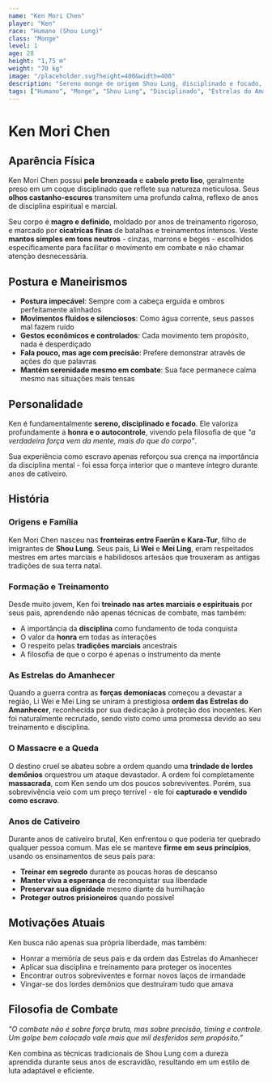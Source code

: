 ```yaml
---
name: "Ken Mori Chen"
player: "Ken"
race: "Humano (Shou Lung)"
class: "Monge"
level: 1
age: 28
height: "1,75 m"
weight: "70 kg"
image: "/placeholder.svg?height=400&width=400"
description: "Sereno monge de origem Shou Lung, disciplinado e focado, com cicatrizes de batalhas e um profundo senso de honra."
tags: ["Humano", "Monge", "Shou Lung", "Disciplinado", "Estrelas do Amanhecer", "Ex-Escravo"]
---
```


# Ken Mori Chen

## Aparência Física

Ken Mori Chen possui **pele bronzeada** e **cabelo preto liso**, geralmente preso em um coque disciplinado que reflete sua natureza meticulosa. Seus **olhos castanho-escuros** transmitem uma profunda calma, reflexo de anos de disciplina espiritual e marcial. 

Seu corpo é **magro e definido**, moldado por anos de treinamento rigoroso, e marcado por **cicatricas finas** de batalhas e treinamentos intensos. Veste **mantos simples em tons neutros** - cinzas, marrons e beges - escolhidos especificamente para facilitar o movimento em combate e não chamar atenção desnecessária.

## Postura e Maneirismos

- **Postura impecável**: Sempre com a cabeça erguida e ombros perfeitamente alinhados
- **Movimentos fluidos e silenciosos**: Como água corrente, seus passos mal fazem ruído
- **Gestos econômicos e controlados**: Cada movimento tem propósito, nada é desperdiçado
- **Fala pouco, mas age com precisão**: Prefere demonstrar através de ações do que palavras
- **Mantém serenidade mesmo em combate**: Sua face permanece calma mesmo nas situações mais tensas

## Personalidade

Ken é fundamentalmente **sereno, disciplinado e focado**. Ele valoriza profundamente a **honra e o autocontrole**, vivendo pela filosofia de que *"a verdadeira força vem da mente, mais do que do corpo"*.

Sua experiência como escravo apenas reforçou sua crença na importância da disciplina mental - foi essa força interior que o manteve íntegro durante anos de cativeiro.

## História

### Origens e Família

Ken Mori Chen nasceu nas **fronteiras entre Faerûn e Kara-Tur**, filho de imigrantes de **Shou Lung**. Seus pais, **Li Wei** e **Mei Ling**, eram respeitados mestres em artes marciais e habilidosos artesãos que trouxeram as antigas tradições de sua terra natal.

### Formação e Treinamento

Desde muito jovem, Ken foi **treinado nas artes marciais e espirituais** por seus pais, aprendendo não apenas técnicas de combate, mas também:
- A importância da **disciplina** como fundamento de toda conquista
- O valor da **honra** em todas as interações
- O respeito pelas **tradições marciais** ancestrais
- A filosofia de que o corpo é apenas o instrumento da mente

### As Estrelas do Amanhecer

Quando a guerra contra as **forças demoníacas** começou a devastar a região, Li Wei e Mei Ling se uniram à prestigiosa **ordem das Estrelas do Amanhecer**, reconhecida por sua dedicação à proteção dos inocentes. Ken foi naturalmente recrutado, sendo visto como uma promessa devido ao seu treinamento e disciplina.

### O Massacre e a Queda

O destino cruel se abateu sobre a ordem quando uma **trindade de lordes demônios** orquestrou um ataque devastador. A ordem foi completamente **massacrada**, com Ken sendo um dos poucos sobreviventes. Porém, sua sobrevivência veio com um preço terrível - ele foi **capturado e vendido como escravo**.

### Anos de Cativeiro

Durante anos de cativeiro brutal, Ken enfrentou o que poderia ter quebrado qualquer pessoa comum. Mas ele se manteve **firme em seus princípios**, usando os ensinamentos de seus pais para:
- **Treinar em segredo** durante as poucas horas de descanso
- **Manter viva a esperança** de reconquistar sua liberdade
- **Preservar sua dignidade** mesmo diante da humilhação
- **Proteger outros prisioneiros** quando possível

## Motivações Atuais

Ken busca não apenas sua própria liberdade, mas também:
- Honrar a memória de seus pais e da ordem das Estrelas do Amanhecer
- Aplicar sua disciplina e treinamento para proteger os inocentes
- Encontrar outros sobreviventes e formar novos laços de irmandade
- Vingar-se dos lordes demônios que destruíram tudo que amava

## Filosofia de Combate

*"O combate não é sobre força bruta, mas sobre precisão, timing e controle. Um golpe bem colocado vale mais que mil desferidos sem propósito."*

Ken combina as técnicas tradicionais de Shou Lung com a dureza aprendida durante seus anos de escravidão, resultando em um estilo de luta adaptável e eficiente. 